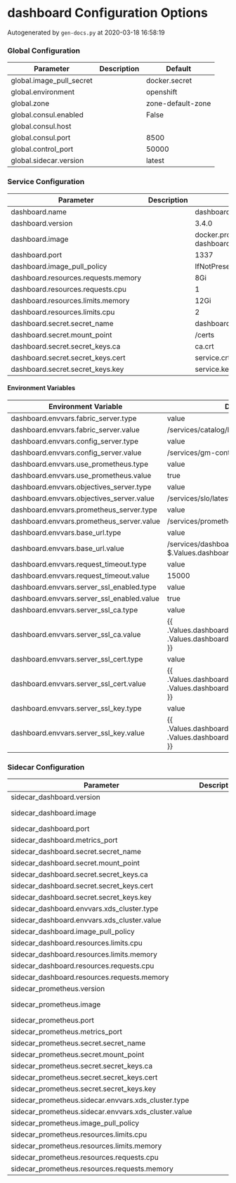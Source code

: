 # dashboard Configuration Options

Autogenerated by `gen-docs.py` at 2020-03-18 16:58:19

### Global Configuration

| Parameter                | Description | Default           |
| ------------------------ | ----------- | ----------------- |
| global.image_pull_secret |             | docker.secret     |
| global.environment       |             | openshift         |
| global.zone              |             | zone-default-zone |
| global.consul.enabled    |             | False             |
| global.consul.host       |             |                   |
| global.consul.port       |             | 8500              |
| global.control_port      |             | 50000             |
| global.sidecar.version   |             | latest            |

### Service Configuration

| Parameter                           | Description | Default                                                                                     |
| ----------------------------------- | ----------- | ------------------------------------------------------------------------------------------- |
| dashboard.name                      |             | dashboard                                                                                   |
| dashboard.version                   |             | 3.4.0                                                                                       |
| dashboard.image                     |             | docker.production.deciphernow.com/deciphernow/gm-dashboard:{{ $.Values.dashboard.version }} |
| dashboard.port                      |             | 1337                                                                                        |
| dashboard.image_pull_policy         |             | IfNotPresent                                                                                |
| dashboard.resources.requests.memory |             | 8Gi                                                                                         |
| dashboard.resources.requests.cpu    |             | 1                                                                                           |
| dashboard.resources.limits.memory   |             | 12Gi                                                                                        |
| dashboard.resources.limits.cpu      |             | 2                                                                                           |
| dashboard.secret.secret_name        |             | dashboard-certs                                                                             |
| dashboard.secret.mount_point        |             | /certs                                                                                      |
| dashboard.secret.secret_keys.ca     |             | ca.crt                                                                                      |
| dashboard.secret.secret_keys.cert   |             | service.crt                                                                                 |
| dashboard.secret.secret_keys.key    |             | service.key                                                                                 |

#### Environment Variables

| Environment Variable                       | Default                                                                                   |
| ------------------------------------------ | ----------------------------------------------------------------------------------------- |
| dashboard.envvars.fabric_server.type       | value                                                                                     |
| dashboard.envvars.fabric_server.value      | /services/catalog/latest/                                                                 |
| dashboard.envvars.config_server.type       | value                                                                                     |
| dashboard.envvars.config_server.value      | /services/gm-control-api/latest/v1.0                                                      |
| dashboard.envvars.use_prometheus.type      | value                                                                                     |
| dashboard.envvars.use_prometheus.value     | true                                                                                      |
| dashboard.envvars.objectives_server.type   | value                                                                                     |
| dashboard.envvars.objectives_server.value  | /services/slo/latest/                                                                     |
| dashboard.envvars.prometheus_server.type   | value                                                                                     |
| dashboard.envvars.prometheus_server.value  | /services/prometheus/latest/api/v1/                                                       |
| dashboard.envvars.base_url.type            | value                                                                                     |
| dashboard.envvars.base_url.value           | /services/dashboard/{{ $.Values.dashboard.version }}/                                     |
| dashboard.envvars.request_timeout.type     | value                                                                                     |
| dashboard.envvars.request_timeout.value    | 15000                                                                                     |
| dashboard.envvars.server_ssl_enabled.type  | value                                                                                     |
| dashboard.envvars.server_ssl_enabled.value | true                                                                                      |
| dashboard.envvars.server_ssl_ca.type       | value                                                                                     |
| dashboard.envvars.server_ssl_ca.value      | {{ .Values.dashboard.secret.mount_point}}/{{ .Values.dashboard.secret.secret_keys.ca }}   |
| dashboard.envvars.server_ssl_cert.type     | value                                                                                     |
| dashboard.envvars.server_ssl_cert.value    | {{ .Values.dashboard.secret.mount_point}}/{{ .Values.dashboard.secret.secret_keys.cert }} |
| dashboard.envvars.server_ssl_key.type      | value                                                                                     |
| dashboard.envvars.server_ssl_key.value     | {{ .Values.dashboard.secret.mount_point}}/{{ .Values.dashboard.secret.secret_keys.key }}  |

### Sidecar Configuration

| Parameter                                            | Description | Default                                                                                                |
| ---------------------------------------------------- | ----------- | ------------------------------------------------------------------------------------------------------ |
| sidecar_dashboard.version                            |             | {{- $.Values.global.sidecar.version \| default "latest" }}                                             |
| sidecar_dashboard.image                              |             | docker.production.deciphernow.com/deciphernow/gm-proxy:{{ tpl $.Values.sidecar_dashboard.version $ }}  |
| sidecar_dashboard.port                               |             | 10808                                                                                                  |
| sidecar_dashboard.metrics_port                       |             | 8081                                                                                                   |
| sidecar_dashboard.secret.secret_name                 |             | sidecar-certs                                                                                          |
| sidecar_dashboard.secret.mount_point                 |             | /etc/proxy/tls/sidecar                                                                                 |
| sidecar_dashboard.secret.secret_keys.ca              |             | ca.crt                                                                                                 |
| sidecar_dashboard.secret.secret_keys.cert            |             | server.crt                                                                                             |
| sidecar_dashboard.secret.secret_keys.key             |             | server.key                                                                                             |
| sidecar_dashboard.envvars.xds_cluster.type           |             | value                                                                                                  |
| sidecar_dashboard.envvars.xds_cluster.value          |             | {{ .Values.dashboard.name }}                                                                           |
| sidecar_dashboard.image_pull_policy                  |             | IfNotPresent                                                                                           |
| sidecar_dashboard.resources.limits.cpu               |             | 200m                                                                                                   |
| sidecar_dashboard.resources.limits.memory            |             | 512Mi                                                                                                  |
| sidecar_dashboard.resources.requests.cpu             |             | 100m                                                                                                   |
| sidecar_dashboard.resources.requests.memory          |             | 128Mi                                                                                                  |
| sidecar_prometheus.version                           |             | {{- $.Values.global.sidecar.version \| default "latest" }}                                             |
| sidecar_prometheus.image                             |             | docker.production.deciphernow.com/deciphernow/gm-proxy:{{ tpl $.Values.sidecar_prometheus.version $ }} |
| sidecar_prometheus.port                              |             | 10808                                                                                                  |
| sidecar_prometheus.metrics_port                      |             | 8081                                                                                                   |
| sidecar_prometheus.secret.secret_name                |             | sidecar-certs                                                                                          |
| sidecar_prometheus.secret.mount_point                |             | /etc/proxy/tls/sidecar                                                                                 |
| sidecar_prometheus.secret.secret_keys.ca             |             | ca.crt                                                                                                 |
| sidecar_prometheus.secret.secret_keys.cert           |             | server.crt                                                                                             |
| sidecar_prometheus.secret.secret_keys.key            |             | server.key                                                                                             |
| sidecar_prometheus.sidecar.envvars.xds_cluster.type  |             | value                                                                                                  |
| sidecar_prometheus.sidecar.envvars.xds_cluster.value |             | {{ .Values.prometheus.name }}                                                                          |
| sidecar_prometheus.image_pull_policy                 |             | IfNotPresent                                                                                           |
| sidecar_prometheus.resources.limits.cpu              |             | 200m                                                                                                   |
| sidecar_prometheus.resources.limits.memory           |             | 512Mi                                                                                                  |
| sidecar_prometheus.resources.requests.cpu            |             | 100m                                                                                                   |
| sidecar_prometheus.resources.requests.memory         |             | 128Mi                                                                                                  |

